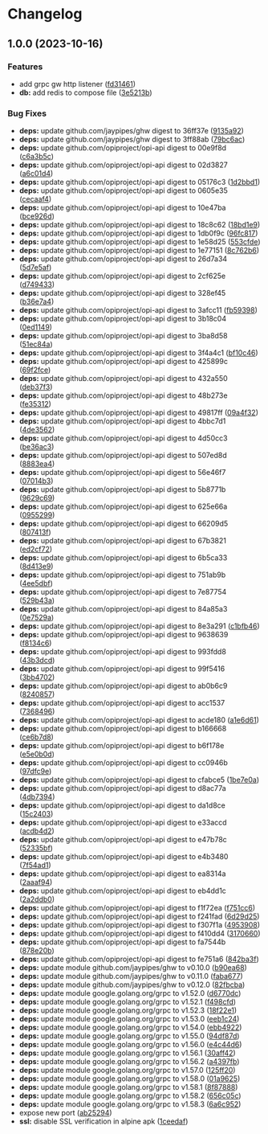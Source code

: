 # Changelog

## 1.0.0 (2023-10-16)


### Features

* add grpc gw http listener ([fd31461](https://github.com/sandersms/opi-smbios-bridge/commit/fd31461b59976f65ec871d220c6213f72ac979bd))
* **db:** add redis to compose file ([3e5213b](https://github.com/sandersms/opi-smbios-bridge/commit/3e5213b70266255b251f6a590797b0e7a6129a44))


### Bug Fixes

* **deps:** update github.com/jaypipes/ghw digest to 36ff37e ([9135a92](https://github.com/sandersms/opi-smbios-bridge/commit/9135a924c8bf7ab4f0bc267c5294ed57fd9c4904))
* **deps:** update github.com/jaypipes/ghw digest to 3ff88ab ([79bc6ac](https://github.com/sandersms/opi-smbios-bridge/commit/79bc6ac37b655d178fb6ae75b0049a8dc37dfe7f))
* **deps:** update github.com/opiproject/opi-api digest to 00e9f8d ([c6a3b5c](https://github.com/sandersms/opi-smbios-bridge/commit/c6a3b5c3d360240d323d832b441a2b434295996a))
* **deps:** update github.com/opiproject/opi-api digest to 02d3827 ([a6c01d4](https://github.com/sandersms/opi-smbios-bridge/commit/a6c01d4a8b19c2592dfdcf0ffac81f06a36814f8))
* **deps:** update github.com/opiproject/opi-api digest to 05176c3 ([1d2bbd1](https://github.com/sandersms/opi-smbios-bridge/commit/1d2bbd19628698f710526a2b19d7059a53a830f3))
* **deps:** update github.com/opiproject/opi-api digest to 0605e35 ([cecaaf4](https://github.com/sandersms/opi-smbios-bridge/commit/cecaaf48927f6321953fdfb26ae13ccd020346ac))
* **deps:** update github.com/opiproject/opi-api digest to 10e47ba ([bce926d](https://github.com/sandersms/opi-smbios-bridge/commit/bce926da71f53cf62a5b3d9e085d4cf164cbac34))
* **deps:** update github.com/opiproject/opi-api digest to 18c8c62 ([18bd1e9](https://github.com/sandersms/opi-smbios-bridge/commit/18bd1e9f74d5b28f0a5de195db251a946b41b7b0))
* **deps:** update github.com/opiproject/opi-api digest to 1db0f9c ([96fc817](https://github.com/sandersms/opi-smbios-bridge/commit/96fc817e987dfc145c08d488c59136d2d00ebdd0))
* **deps:** update github.com/opiproject/opi-api digest to 1e58d25 ([553cfde](https://github.com/sandersms/opi-smbios-bridge/commit/553cfde59973643eff110ddeb92414d6d3bec6b9))
* **deps:** update github.com/opiproject/opi-api digest to 1e77151 ([8c762b6](https://github.com/sandersms/opi-smbios-bridge/commit/8c762b61e6ecf8a9c7905d401e5e6e0efaa76650))
* **deps:** update github.com/opiproject/opi-api digest to 26d7a34 ([5d7e5af](https://github.com/sandersms/opi-smbios-bridge/commit/5d7e5af67e0045f97be3d4ee47f7e085c8281188))
* **deps:** update github.com/opiproject/opi-api digest to 2cf625e ([d749433](https://github.com/sandersms/opi-smbios-bridge/commit/d7494335866a1d95da4a035371a0abee0f8986f4))
* **deps:** update github.com/opiproject/opi-api digest to 328ef45 ([b36e7a4](https://github.com/sandersms/opi-smbios-bridge/commit/b36e7a4b727b80e0f46e2ff276967b4513f8c400))
* **deps:** update github.com/opiproject/opi-api digest to 3afcc11 ([fb59398](https://github.com/sandersms/opi-smbios-bridge/commit/fb59398be4581b178092578979b898f1b367e315))
* **deps:** update github.com/opiproject/opi-api digest to 3b18c04 ([0ed1149](https://github.com/sandersms/opi-smbios-bridge/commit/0ed114954e97101a2628223cd77a364831c6d709))
* **deps:** update github.com/opiproject/opi-api digest to 3ba8d58 ([51ec84a](https://github.com/sandersms/opi-smbios-bridge/commit/51ec84a5e36be224a0ff8f6dd5ec35da486f339c))
* **deps:** update github.com/opiproject/opi-api digest to 3f4a4c1 ([bf10c46](https://github.com/sandersms/opi-smbios-bridge/commit/bf10c46347450743a91c6c272292957e9393ed8e))
* **deps:** update github.com/opiproject/opi-api digest to 425899c ([69f2fce](https://github.com/sandersms/opi-smbios-bridge/commit/69f2fce996fb508442c122ab9615368cac26231b))
* **deps:** update github.com/opiproject/opi-api digest to 432a550 ([deb37f3](https://github.com/sandersms/opi-smbios-bridge/commit/deb37f3c455c3d8d84b40ec4e3f7763ec40a99e0))
* **deps:** update github.com/opiproject/opi-api digest to 48b273e ([fe35312](https://github.com/sandersms/opi-smbios-bridge/commit/fe3531272013fefe36b216be8bcde8109122c27e))
* **deps:** update github.com/opiproject/opi-api digest to 49817ff ([09a4f32](https://github.com/sandersms/opi-smbios-bridge/commit/09a4f327557cb51810c6f39ecf9e02b1fd00ef7f))
* **deps:** update github.com/opiproject/opi-api digest to 4bbc7d1 ([4de3562](https://github.com/sandersms/opi-smbios-bridge/commit/4de3562c58480d8459d069e32243ead944832f13))
* **deps:** update github.com/opiproject/opi-api digest to 4d50cc3 ([be36ac3](https://github.com/sandersms/opi-smbios-bridge/commit/be36ac3c7a81c9cf369384f9bda12d487de92a5d))
* **deps:** update github.com/opiproject/opi-api digest to 507ed8d ([8883ea4](https://github.com/sandersms/opi-smbios-bridge/commit/8883ea49e063aab9598be85a1a75da8db506ff85))
* **deps:** update github.com/opiproject/opi-api digest to 56e46f7 ([07014b3](https://github.com/sandersms/opi-smbios-bridge/commit/07014b357118f627d6ea1a3f31551e8c39ac11cf))
* **deps:** update github.com/opiproject/opi-api digest to 5b8771b ([9629c69](https://github.com/sandersms/opi-smbios-bridge/commit/9629c69752617d5264e3235677affca2f0e75808))
* **deps:** update github.com/opiproject/opi-api digest to 625e66a ([0955299](https://github.com/sandersms/opi-smbios-bridge/commit/0955299325685e3a407cf6329ab9d33e6cbe66c3))
* **deps:** update github.com/opiproject/opi-api digest to 66209d5 ([807413f](https://github.com/sandersms/opi-smbios-bridge/commit/807413f085081161cad3f4c5aa823204ff4ed1a2))
* **deps:** update github.com/opiproject/opi-api digest to 67b3821 ([ed2cf72](https://github.com/sandersms/opi-smbios-bridge/commit/ed2cf72c2fbf5bd4a07632b2c1a265cfc705b699))
* **deps:** update github.com/opiproject/opi-api digest to 6b5ca33 ([8d413e9](https://github.com/sandersms/opi-smbios-bridge/commit/8d413e9fa611d30dfe31e7ac1b697d41bd0f5b06))
* **deps:** update github.com/opiproject/opi-api digest to 751ab9b ([4ee5dbf](https://github.com/sandersms/opi-smbios-bridge/commit/4ee5dbf1bcfe02e61ca2b5b687717032fb8fc738))
* **deps:** update github.com/opiproject/opi-api digest to 7e87754 ([529b43a](https://github.com/sandersms/opi-smbios-bridge/commit/529b43a24315efad8094ee1b3fe80ef654e7832c))
* **deps:** update github.com/opiproject/opi-api digest to 84a85a3 ([0e7529a](https://github.com/sandersms/opi-smbios-bridge/commit/0e7529a04eae598d9bd18a60262733d6c292dcc5))
* **deps:** update github.com/opiproject/opi-api digest to 8e3a291 ([c1bfb46](https://github.com/sandersms/opi-smbios-bridge/commit/c1bfb463f83b3054e67356dd6e0a228c8e171c68))
* **deps:** update github.com/opiproject/opi-api digest to 9638639 ([f8134c6](https://github.com/sandersms/opi-smbios-bridge/commit/f8134c6dd336e0e87f9986c686b18afbe6c475b8))
* **deps:** update github.com/opiproject/opi-api digest to 993fdd8 ([43b3dcd](https://github.com/sandersms/opi-smbios-bridge/commit/43b3dcda57caadd83cbc444d629562fb77c717a9))
* **deps:** update github.com/opiproject/opi-api digest to 99f5416 ([3bb4702](https://github.com/sandersms/opi-smbios-bridge/commit/3bb4702f893ff7ea1c206d2b6c18ca09668299d5))
* **deps:** update github.com/opiproject/opi-api digest to ab0b6c9 ([8240857](https://github.com/sandersms/opi-smbios-bridge/commit/82408571f6bd36c2b24d2b193d2369e63d8c4003))
* **deps:** update github.com/opiproject/opi-api digest to acc1537 ([7368496](https://github.com/sandersms/opi-smbios-bridge/commit/73684963a764a5b873d78d1b890be8b89d6ca5c9))
* **deps:** update github.com/opiproject/opi-api digest to acde180 ([a1e6d61](https://github.com/sandersms/opi-smbios-bridge/commit/a1e6d6149426680fc1ebb7b618721cccf1503a34))
* **deps:** update github.com/opiproject/opi-api digest to b166668 ([ce6b7d8](https://github.com/sandersms/opi-smbios-bridge/commit/ce6b7d81f3fbbdfad3a41f92f803346e275e80c0))
* **deps:** update github.com/opiproject/opi-api digest to b6f178e ([e5e0b0d](https://github.com/sandersms/opi-smbios-bridge/commit/e5e0b0d7d5f3ec47e4dc97fbcbf3cda33de595a0))
* **deps:** update github.com/opiproject/opi-api digest to cc0946b ([97dfc9e](https://github.com/sandersms/opi-smbios-bridge/commit/97dfc9e987ee00eaf7dbebd8b84b7e0f776f69ff))
* **deps:** update github.com/opiproject/opi-api digest to cfabce5 ([1be7e0a](https://github.com/sandersms/opi-smbios-bridge/commit/1be7e0a15dd7deca2f367256aaa86e943b03b297))
* **deps:** update github.com/opiproject/opi-api digest to d8ac77a ([4db7394](https://github.com/sandersms/opi-smbios-bridge/commit/4db739456e32bad8a811f4e331e0e38259a22995))
* **deps:** update github.com/opiproject/opi-api digest to da1d8ce ([15c2403](https://github.com/sandersms/opi-smbios-bridge/commit/15c2403013125abaf8a9d55854be0e5ad00446a0))
* **deps:** update github.com/opiproject/opi-api digest to e33accd ([acdb4d2](https://github.com/sandersms/opi-smbios-bridge/commit/acdb4d28e0fcddbce108e568b19b5d6f1cd60b55))
* **deps:** update github.com/opiproject/opi-api digest to e47b78c ([52335bf](https://github.com/sandersms/opi-smbios-bridge/commit/52335bf26d836d989d5987431815517a017f77c8))
* **deps:** update github.com/opiproject/opi-api digest to e4b3480 ([7f54ad1](https://github.com/sandersms/opi-smbios-bridge/commit/7f54ad1406fdec92a61f7e141833df12caa11759))
* **deps:** update github.com/opiproject/opi-api digest to ea8314a ([2aaaf94](https://github.com/sandersms/opi-smbios-bridge/commit/2aaaf941417faaddc14c894d0cb5947a8f568652))
* **deps:** update github.com/opiproject/opi-api digest to eb4dd1c ([2a2ddb0](https://github.com/sandersms/opi-smbios-bridge/commit/2a2ddb0438bb4cd17d6e3dcdf6c473634198d8e1))
* **deps:** update github.com/opiproject/opi-api digest to f1f72ea ([f751cc6](https://github.com/sandersms/opi-smbios-bridge/commit/f751cc6bc4772ae49312c5309329296b45feab4f))
* **deps:** update github.com/opiproject/opi-api digest to f241fad ([6d29d25](https://github.com/sandersms/opi-smbios-bridge/commit/6d29d2555383d9b1d76c1a1bd7035e7a89003dab))
* **deps:** update github.com/opiproject/opi-api digest to f307f1a ([4953908](https://github.com/sandersms/opi-smbios-bridge/commit/4953908f3ea6e328f1c2588aaf0d36ce9254cfeb))
* **deps:** update github.com/opiproject/opi-api digest to f410dd4 ([3170660](https://github.com/sandersms/opi-smbios-bridge/commit/3170660af26f45fcbc844dcde70e306eaa1752cb))
* **deps:** update github.com/opiproject/opi-api digest to fa7544b ([878e20b](https://github.com/sandersms/opi-smbios-bridge/commit/878e20bdecbc1462d2eb7f9205c1c9465c4ffd58))
* **deps:** update github.com/opiproject/opi-api digest to fe751a6 ([842ba3f](https://github.com/sandersms/opi-smbios-bridge/commit/842ba3fdd025cd80a26ef35477b6b2fbe4531971))
* **deps:** update module github.com/jaypipes/ghw to v0.10.0 ([b90ea68](https://github.com/sandersms/opi-smbios-bridge/commit/b90ea684391b5abc70d6ff7f38b74d59adf659f3))
* **deps:** update module github.com/jaypipes/ghw to v0.11.0 ([faba677](https://github.com/sandersms/opi-smbios-bridge/commit/faba677858e10aa283ff9a3bf8c7473c5a0bfa76))
* **deps:** update module github.com/jaypipes/ghw to v0.12.0 ([82fbcba](https://github.com/sandersms/opi-smbios-bridge/commit/82fbcbaf832d97f3356692475852620da3f8079c))
* **deps:** update module google.golang.org/grpc to v1.52.0 ([d6770dc](https://github.com/sandersms/opi-smbios-bridge/commit/d6770dc0dbbf69283d8f9e6c6f73d3fc3a6b9847))
* **deps:** update module google.golang.org/grpc to v1.52.1 ([f498cfd](https://github.com/sandersms/opi-smbios-bridge/commit/f498cfd8d35d2ae1b3ea02919bfcef016c018da9))
* **deps:** update module google.golang.org/grpc to v1.52.3 ([18f22e1](https://github.com/sandersms/opi-smbios-bridge/commit/18f22e181b6af2dd6e6b86009dbeb12adab3dc35))
* **deps:** update module google.golang.org/grpc to v1.53.0 ([eeb1c24](https://github.com/sandersms/opi-smbios-bridge/commit/eeb1c2489dee91e126874d49988ccb734be44d79))
* **deps:** update module google.golang.org/grpc to v1.54.0 ([ebb4922](https://github.com/sandersms/opi-smbios-bridge/commit/ebb49221fbc8ac22084fb53ed1b8bd027f04ae4f))
* **deps:** update module google.golang.org/grpc to v1.55.0 ([94df87d](https://github.com/sandersms/opi-smbios-bridge/commit/94df87d39215c6aea1e19ccde19f9e02c67a2bfe))
* **deps:** update module google.golang.org/grpc to v1.56.0 ([e4c44d6](https://github.com/sandersms/opi-smbios-bridge/commit/e4c44d64078afeb365157c1ced270ef7056e193e))
* **deps:** update module google.golang.org/grpc to v1.56.1 ([30aff42](https://github.com/sandersms/opi-smbios-bridge/commit/30aff42858aa5596b210413bd0051cbe2c7eed86))
* **deps:** update module google.golang.org/grpc to v1.56.2 ([a4397fb](https://github.com/sandersms/opi-smbios-bridge/commit/a4397fbfd8002a0a310b49f95388fa3229a5df81))
* **deps:** update module google.golang.org/grpc to v1.57.0 ([125ff20](https://github.com/sandersms/opi-smbios-bridge/commit/125ff20e4798774c707345b6e7293a74c7f7c378))
* **deps:** update module google.golang.org/grpc to v1.58.0 ([01a9625](https://github.com/sandersms/opi-smbios-bridge/commit/01a96254ea12b99e9201f6b4cc27dc6243ecf580))
* **deps:** update module google.golang.org/grpc to v1.58.1 ([8f87888](https://github.com/sandersms/opi-smbios-bridge/commit/8f87888d3542c735465f3f0cbd0b3e72bd7303c5))
* **deps:** update module google.golang.org/grpc to v1.58.2 ([656c05c](https://github.com/sandersms/opi-smbios-bridge/commit/656c05ce360ec69c3cb908cc444135550457bd1f))
* **deps:** update module google.golang.org/grpc to v1.58.3 ([6a6c952](https://github.com/sandersms/opi-smbios-bridge/commit/6a6c9520fb8b04b0884eb8eaf87924e62372f90d))
* expose new port ([ab25294](https://github.com/sandersms/opi-smbios-bridge/commit/ab252947b426cc6dc173803f96d7b3b2f5d7a89c))
* **ssl:** disable SSL verification in alpine apk ([1ceedaf](https://github.com/sandersms/opi-smbios-bridge/commit/1ceedafee5db620c57d784253306102f0a42d9db))
